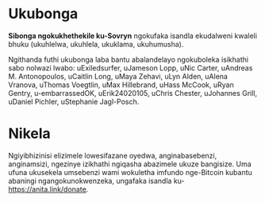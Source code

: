 # Ukubonga
**Sibonga ngokukhethekile ku-Sovryn** ngokufaka isandla ekudalweni kwaleli bhuku (ukuhlelwa, ukuhlela, ukuklama, ukuhumusha).

Ngithanda futhi ukubonga laba bantu abalandelayo ngokuboleka isikhathi sabo nolwazi lwabo: uExiledsurfer, uJameson Lopp, uNic Carter, uAndreas M. Antonopoulos, uCaitlin Long, uMaya Zehavi, uLyn Alden, uAlena Vranova, uThomas Voegtlin, uMax Hillebrand, uHass McCook, uRyan Gentry, u-embarrassedOK, uErik24020105, uChris Chester, uJohannes Grill, uDaniel Pichler, uStephanie Jagl-Posch.

# Nikela
Ngiyibhizinisi elizimele lowesifazane oyedwa, anginabasebenzi, anginamsizi, ngezinye izikhathi ngiqasha abazimele ukuze bangisize. Uma ufuna ukusekela umsebenzi wami wokuletha imfundo nge-Bitcoin kubantu abaningi ngangokunokwenzeka, ungafaka isandla ku- https://anita.link/donate.

